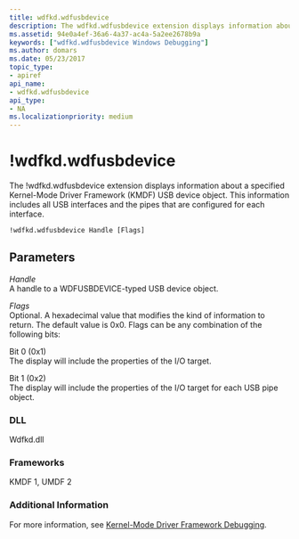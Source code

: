 ```yaml
---
title: wdfkd.wdfusbdevice
description: The wdfkd.wdfusbdevice extension displays information about a specified KMDF USB device object, incuding all USB interfaces and the pipes that are configured.
ms.assetid: 94e0a4ef-36a6-4a37-ac4a-5a2ee2678b9a
keywords: ["wdfkd.wdfusbdevice Windows Debugging"]
ms.author: domars
ms.date: 05/23/2017
topic_type:
- apiref
api_name:
- wdfkd.wdfusbdevice
api_type:
- NA
ms.localizationpriority: medium
---
```


# !wdfkd.wdfusbdevice


The !wdfkd.wdfusbdevice extension displays information about a specified Kernel-Mode Driver Framework (KMDF) USB device object. This information includes all USB interfaces and the pipes that are configured for each interface.

```dbgcmd
!wdfkd.wdfusbdevice Handle [Flags]
```

## <span id="Parameters"></span><span id="parameters"></span><span id="PARAMETERS"></span>Parameters


<span id="_______Handle______"></span><span id="_______handle______"></span><span id="_______HANDLE______"></span> *Handle*   
A handle to a WDFUSBDEVICE-typed USB device object.

<span id="_______Flags______"></span><span id="_______flags______"></span><span id="_______FLAGS______"></span> *Flags*   
Optional. A hexadecimal value that modifies the kind of information to return. The default value is 0x0. Flags can be any combination of the following bits:

<span id="Bit_0__0x1_"></span><span id="bit_0__0x1_"></span><span id="BIT_0__0X1_"></span>Bit 0 (0x1)  
The display will include the properties of the I/O target.

<span id="Bit_1__0x2_"></span><span id="bit_1__0x2_"></span><span id="BIT_1__0X2_"></span>Bit 1 (0x2)  
The display will include the properties of the I/O target for each USB pipe object.

### <span id="DLL"></span><span id="dll"></span>DLL

Wdfkd.dll

### <span id="Frameworks"></span><span id="frameworks"></span><span id="FRAMEWORKS"></span>Frameworks

KMDF 1, UMDF 2

### <span id="Additional_Information"></span><span id="additional_information"></span><span id="ADDITIONAL_INFORMATION"></span>Additional Information

For more information, see [Kernel-Mode Driver Framework Debugging](kernel-mode-driver-framework-debugging.md).

 

 





